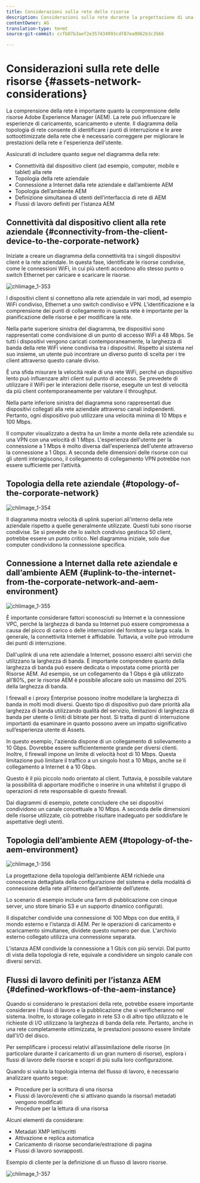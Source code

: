 ```yaml
---
title: Considerazioni sulla rete delle risorse
description: Considerazioni sulla rete durante la progettazione di una distribuzione di Risorse AEM.
contentOwner: AG
translation-type: tm+mt
source-git-commit: ccfb07b3aef2e357434993cdf87ea9962b3c3566

---
```



# Considerazioni sulla rete delle risorse {#assets-network-considerations}

La comprensione della rete è importante quanto la comprensione delle risorse Adobe Experience Manager (AEM). La rete può influenzare le esperienze di caricamento, scaricamento e utente. Il diagramma della topologia di rete consente di identificare i punti di interruzione e le aree sottoottimizzate della rete che è necessario correggere per migliorare le prestazioni della rete e l&#39;esperienza dell&#39;utente.

Assicurati di includere quanto segue nel diagramma della rete:

* Connettività dal dispositivo client (ad esempio, computer, mobile e tablet) alla rete
* Topologia della rete aziendale
* Connessione a Internet dalla rete aziendale e dall’ambiente AEM
* Topologia dell’ambiente AEM
* Definizione simultanea di utenti dell’interfaccia di rete di AEM
* Flussi di lavoro definiti per l’istanza AEM

## Connettività dal dispositivo client alla rete aziendale {#connectivity-from-the-client-device-to-the-corporate-network}

Iniziate a creare un diagramma della connettività tra i singoli dispositivi client e la rete aziendale. In questa fase, identificate le risorse condivise, come le connessioni WiFi, in cui più utenti accedono allo stesso punto o switch Ethernet per caricare e scaricare le risorse.

![chlimage_1-353](assets/chlimage_1-353.png)

I dispositivi client si connettono alla rete aziendale in vari modi, ad esempio WiFi condiviso, Ethernet a uno switch condiviso e VPN. L’identificazione e la comprensione dei punti di collegamento in questa rete è importante per la pianificazione delle risorse e per modificare la rete.

Nella parte superiore sinistra del diagramma, tre dispositivi sono rappresentati come condivisione di un punto di accesso WiFi a 48 Mbps. Se tutti i dispositivi vengono caricati contemporaneamente, la larghezza di banda della rete WiFi viene condivisa tra i dispositivi. Rispetto al sistema nel suo insieme, un utente può incontrare un diverso punto di scelta per i tre client attraverso questo canale diviso.

È una sfida misurare la velocità reale di una rete WiFi, perché un dispositivo lento può influenzare altri client sul punto di accesso. Se prevedete di utilizzare il WiFi per le interazioni delle risorse, eseguite un test di velocità da più client contemporaneamente per valutare il throughput.

Nella parte inferiore sinistra del diagramma sono rappresentati due dispositivi collegati alla rete aziendale attraverso canali indipendenti. Pertanto, ogni dispositivo può utilizzare una velocità minima di 10 Mbps e 100 Mbps.

Il computer visualizzato a destra ha un limite a monte della rete aziendale su una VPN con una velocità di 1 Mbps. L&#39;esperienza dell&#39;utente per la connessione a 1 Mbps è molto diversa dall&#39;esperienza dell&#39;utente attraverso la connessione a 1 Gbps. A seconda delle dimensioni delle risorse con cui gli utenti interagiscono, il collegamento di collegamento VPN potrebbe non essere sufficiente per l’attività.

## Topologia della rete aziendale {#topology-of-the-corporate-network}

![chlimage_1-354](assets/chlimage_1-354.png)

Il diagramma mostra velocità di uplink superiori all&#39;interno della rete aziendale rispetto a quelle generalmente utilizzate. Questi tubi sono risorse condivise. Se si prevede che lo switch condiviso gestisca 50 client, potrebbe essere un punto critico. Nel diagramma iniziale, solo due computer condividono la connessione specifica.

## Connessione a Internet dalla rete aziendale e dall’ambiente AEM {#uplink-to-the-internet-from-the-corporate-network-and-aem-environment}

![chlimage_1-355](assets/chlimage_1-355.png)

È importante considerare fattori sconosciuti su Internet e la connessione VPC, perché la larghezza di banda su Internet può essere compromessa a causa del picco di carico o delle interruzioni del fornitore su larga scala. In generale, la connettività Internet è affidabile. Tuttavia, a volte può introdurre dei punti di interruzione.

Dall&#39;uplink di una rete aziendale a Internet, possono esserci altri servizi che utilizzano la larghezza di banda. È importante comprendere quanto della larghezza di banda può essere dedicata o impostata come priorità per Risorse AEM. Ad esempio, se un collegamento da 1 Gbps è già utilizzato all’80%, per le risorse AEM è possibile allocare solo un massimo del 20% della larghezza di banda.

I firewall e i proxy Enterprise possono inoltre modellare la larghezza di banda in molti modi diversi. Questo tipo di dispositivo può dare priorità alla larghezza di banda utilizzando qualità del servizio, limitazioni di larghezza di banda per utente o limiti di bitrate per host. Si tratta di punti di interruzione importanti da esaminare in quanto possono avere un impatto significativo sull’esperienza utente di Assets.

In questo esempio, l&#39;azienda dispone di un collegamento di sollevamento a 10 Gbps. Dovrebbe essere sufficientemente grande per diversi clienti. Inoltre, il firewall impone un limite di velocità host di 10 Mbps. Questa limitazione può limitare il traffico a un singolo host a 10 Mbps, anche se il collegamento a Internet è a 10 Gbps.

Questo è il più piccolo nodo orientato al client. Tuttavia, è possibile valutare la possibilità di apportare modifiche o inserire in una whitelist il gruppo di operazioni di rete responsabile di questo firewall.

Dai diagrammi di esempio, potete concludere che sei dispositivi condividono un canale concettuale a 10 Mbps. A seconda delle dimensioni delle risorse utilizzate, ciò potrebbe risultare inadeguato per soddisfare le aspettative degli utenti.

## Topologia dell’ambiente AEM {#topology-of-the-aem-environment}

![chlimage_1-356](assets/chlimage_1-356.png)

La progettazione della topologia dell’ambiente AEM richiede una conoscenza dettagliata della configurazione del sistema e della modalità di connessione della rete all’interno dell’ambiente dell’utente.

Lo scenario di esempio include una farm di pubblicazione con cinque server, uno store binario S3 e un supporto dinamico configurati.

Il dispatcher condivide una connessione di 100 Mbps con due entità, il mondo esterno e l’istanza di AEM. Per le operazioni di caricamento e scaricamento simultanee, dividete questo numero per due. L&#39;archivio esterno collegato utilizza una connessione separata.

L’istanza AEM condivide la connessione a 1 Gb/s con più servizi. Dal punto di vista della topologia di rete, equivale a condividere un singolo canale con diversi servizi.

## Flussi di lavoro definiti per l’istanza AEM {#defined-workflows-of-the-aem-instance}

Quando si considerano le prestazioni della rete, potrebbe essere importante considerare i flussi di lavoro e la pubblicazione che si verificheranno nel sistema. Inoltre, lo storage collegato in rete S3 o di altro tipo utilizzato e le richieste di I/O utilizzano la larghezza di banda della rete. Pertanto, anche in una rete completamente ottimizzata, le prestazioni possono essere limitate dall&#39;I/O del disco.

Per semplificare i processi relativi all’assimilazione delle risorse (in particolare durante il caricamento di un gran numero di risorse), esplora i flussi di lavoro delle risorse e scopri di più sulla loro configurazione.

Quando si valuta la topologia interna del flusso di lavoro, è necessario analizzare quanto segue:

* Procedure per la scrittura di una risorsa
* Flussi di lavoro/eventi che si attivano quando la risorsa/i metadati vengono modificati
* Procedure per la lettura di una risorsa

Alcuni elementi da considerare:

* Metadati XMP letti/scritti
* Attivazione e replica automatica
* Caricamento di risorse secondarie/estrazione di pagina
* Flussi di lavoro sovrapposti.

Esempio di cliente per la definizione di un flusso di lavoro risorse.

![chlimage_1-357](assets/chlimage_1-357.png)
